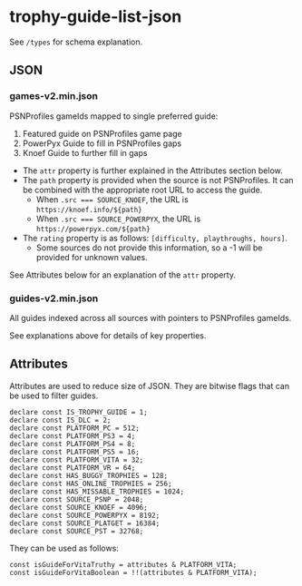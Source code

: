 # trophy-guide-list-json

See `/types` for schema explanation.

## JSON

### games-v2.min.json

PSNProfiles gameIds mapped to single preferred guide:
1. Featured guide on PSNProfiles game page
2. PowerPyx Guide to fill in PSNProfiles gaps
3. Knoef Guide to further fill in gaps

- The `attr` property is further explained in the Attributes section below.
- The `path` property is provided when the source is not PSNProfiles. It can be combined with the appropriate root URL to access the guide.
  - When `.src === SOURCE_KNOEF`, the URL is `https://knoef.info/${path}`
  - When `.src === SOURCE_POWERPYX`, the URL is `https://powerpyx.com/${path}`
- The `rating` property is as follows: `[difficulty, playthroughs, hours]`.
  - Some sources do not provide this information, so a -1 will be provided for unknown values.

See Attributes below for an explanation of the `attr` property.

### guides-v2.min.json

All guides indexed across all sources with pointers to PSNProfiles gameIds.

See explanations above for details of key properties.

## Attributes

Attributes are used to reduce size of JSON. They are bitwise flags that can be used to filter guides.

```
declare const IS_TROPHY_GUIDE = 1;
declare const IS_DLC = 2;
declare const PLATFORM_PC = 512;
declare const PLATFORM_PS3 = 4;
declare const PLATFORM_PS4 = 8;
declare const PLATFORM_PS5 = 16;
declare const PLATFORM_VITA = 32;
declare const PLATFORM_VR = 64;
declare const HAS_BUGGY_TROPHIES = 128;
declare const HAS_ONLINE_TROPHIES = 256;
declare const HAS_MISSABLE_TROPHIES = 1024;
declare const SOURCE_PSNP = 2048;
declare const SOURCE_KNOEF = 4096;
declare const SOURCE_POWERPYX = 8192;
declare const SOURCE_PLATGET = 16384;
declare const SOURCE_PST = 32768;
```

They can be used as follows:

```
const isGuideForVitaTruthy = attributes & PLATFORM_VITA;
const isGuideForVitaBoolean = !!(attributes & PLATFORM_VITA);
```
